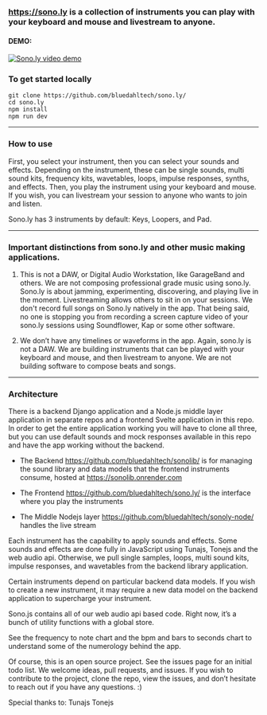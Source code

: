 ### https://sono.ly is a collection of instruments you can play with your keyboard and mouse and livestream to anyone.

#### DEMO:
[![Sono.ly video demo](https://i.imgur.com/eAyVz0F.png)](https://www.youtube.com/watch?v=ypBi8fA_YBM)


### To get started locally

```
git clone https://github.com/bluedahltech/sono.ly/
cd sono.ly
npm install
npm run dev
```


----------

### How to use

First, you select your instrument, then you can select your sounds and effects. Depending on the instrument, these can be single sounds, multi sound kits, frequency kits, wavetables, loops, impulse responses, synths, and effects. Then, you play the instrument using your keyboard and mouse. If you wish, you can livestream your session to anyone who wants to join and listen.

Sono.ly has 3 instruments by default: Keys, Loopers, and Pad. 

----------

### Important distinctions from sono.ly and other music making applications.

1. This is not a DAW, or Digital Audio Workstation, like GarageBand and others. We are not composing professional grade music using sono.ly. Sono.ly is about jamming, experimenting, discovering, and playing live in the moment. Livestreaming allows others to sit in on your sessions. We don't record full songs on Sono.ly natively in the app. That being said, no one is stopping you from recording a screen capture video of your sono.ly sessions using Soundflower, Kap or some other software.

2. We don’t have any timelines or waveforms in the app. Again, sono.ly is not a DAW. We are building instruments that can be played with your keyboard and mouse, and then livestream to anyone. We are not building software to compose beats and songs. 

----------

### Architecture 

There is a backend Django application and a Node.js middle layer application in separate repos and a frontend Svelte application in this repo. In order to get the entire application working you will have to clone all three, but you can use default sounds and mock responses available in this repo and have the app working without the backend. 

  - The Backend https://github.com/bluedahltech/sonolib/ is for managing the sound library and data models that the frontend instruments consume, hosted at https://sonolib.onrender.com

  - The Frontend https://github.com/bluedahltech/sono.ly/ is the interface where you play the instruments

  - The Middle Nodejs layer https://github.com/bluedahltech/sonoly-node/ handles the live stream

Each instrument has the capability to apply sounds and effects. Some sounds and effects are done fully in JavaScript using Tunajs, Tonejs and the web audio api. Otherwise, we pull single samples, loops, multi sound kits, impulse responses, and wavetables from the backend library application. 

Certain instruments depend on particular backend data models. If you wish to create a new instrument, it may require a new data model on the backend application to supercharge your instrument.

Sono.js contains all of our web audio api based code. Right now, it’s a bunch of utility functions with a global store.

See the frequency to note chart and the bpm and bars to seconds chart to understand some of the numerology behind the app.

Of course, this is an open source project. See the issues page for an initial todo list. We welcome ideas, pull requests, and issues. If you wish to contribute to the project, clone the repo, view the issues, and don’t hesitate to reach out if you have any questions. :)

Special thanks to:
Tunajs
Tonejs
